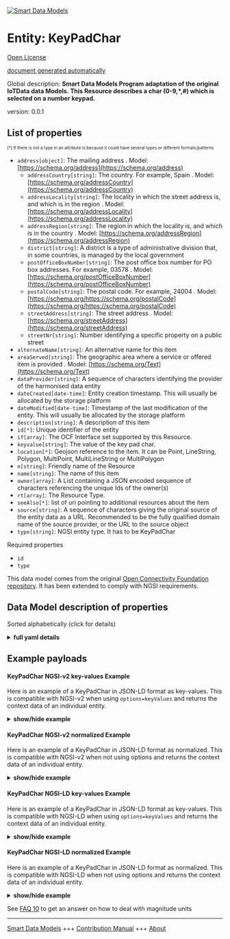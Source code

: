<!-- 10-Header -->  
[![Smart Data Models](https://smartdatamodels.org/wp-content/uploads/2022/01/SmartDataModels_logo.png "Logo")](https://smartdatamodels.org)  
Entity: KeyPadChar  
==================<!-- /10-Header -->  
<!-- 15-License -->  
[Open License](https://github.com/smart-data-models//dataModel.OCF/blob/master/KeyPadChar/LICENSE.md)  
[document generated automatically](https://docs.google.com/presentation/d/e/2PACX-1vTs-Ng5dIAwkg91oTTUdt8ua7woBXhPnwavZ0FxgR8BsAI_Ek3C5q97Nd94HS8KhP-r_quD4H0fgyt3/pub?start=false&loop=false&delayms=3000#slide=id.gb715ace035_0_60)  
<!-- /15-License -->  
<!-- 20-Description -->  
Global description: **Smart Data Models Program adaptation of the original IoTData data Models. This Resource describes a char (0-9,*,#) which is selected on a number keypad.**  
version: 0.0.1  
<!-- /20-Description -->  
<!-- 30-PropertiesList -->  

## List of properties  

<sup><sub>[*] If there is not a type in an attribute is because it could have several types or different formats/patterns</sub></sup>  
- `address[object]`: The mailing address  . Model: [https://schema.org/address](https://schema.org/address)	- `addressCountry[string]`: The country. For example, Spain  . Model: [https://schema.org/addressCountry](https://schema.org/addressCountry)  
	- `addressLocality[string]`: The locality in which the street address is, and which is in the region  . Model: [https://schema.org/addressLocality](https://schema.org/addressLocality)  
	- `addressRegion[string]`: The region in which the locality is, and which is in the country  . Model: [https://schema.org/addressRegion](https://schema.org/addressRegion)  
	- `district[string]`: A district is a type of administrative division that, in some countries, is managed by the local government    
	- `postOfficeBoxNumber[string]`: The post office box number for PO box addresses. For example, 03578  . Model: [https://schema.org/postOfficeBoxNumber](https://schema.org/postOfficeBoxNumber)  
	- `postalCode[string]`: The postal code. For example, 24004  . Model: [https://schema.org/https://schema.org/postalCode](https://schema.org/https://schema.org/postalCode)  
	- `streetAddress[string]`: The street address  . Model: [https://schema.org/streetAddress](https://schema.org/streetAddress)  
	- `streetNr[string]`: Number identifying a specific property on a public street    
- `alternateName[string]`: An alternative name for this item  - `areaServed[string]`: The geographic area where a service or offered item is provided  . Model: [https://schema.org/Text](https://schema.org/Text)- `dataProvider[string]`: A sequence of characters identifying the provider of the harmonised data entity  - `dateCreated[date-time]`: Entity creation timestamp. This will usually be allocated by the storage platform  - `dateModified[date-time]`: Timestamp of the last modification of the entity. This will usually be allocated by the storage platform  - `description[string]`: A description of this item  - `id[*]`: Unique identifier of the entity  - `if[array]`: The OCF Interface set supported by this Resource.  - `keyvalue[string]`: The value of the key pad char.  - `location[*]`: Geojson reference to the item. It can be Point, LineString, Polygon, MultiPoint, MultiLineString or MultiPolygon  - `n[string]`: Friendly name of the Resource  - `name[string]`: The name of this item  - `owner[array]`: A List containing a JSON encoded sequence of characters referencing the unique Ids of the owner(s)  - `rt[array]`: The Resource Type.  - `seeAlso[*]`: list of uri pointing to additional resources about the item  - `source[string]`: A sequence of characters giving the original source of the entity data as a URL. Recommended to be the fully qualified domain name of the source provider, or the URL to the source object  - `type[string]`: NGSI entity type. It has to be KeyPadChar  <!-- /30-PropertiesList -->  
<!-- 35-RequiredProperties -->  
Required properties  
- `id`  - `type`  <!-- /35-RequiredProperties -->  
<!-- 40-RequiredProperties -->  
This data model comes from the original [Open Connectivity Foundation repository](https://github.com/openconnectivityfoundation/IoTDataModels). It has been extended to comply with NGSI requirements.  
<!-- /40-RequiredProperties -->  
<!-- 50-DataModelHeader -->  
## Data Model description of properties  
Sorted alphabetically (click for details)  
<!-- /50-DataModelHeader -->  
<!-- 60-ModelYaml -->  
<details><summary><strong>full yaml details</strong></summary>    
```yaml  
KeyPadChar:    
  description: "Smart Data Models Program adaptation of the original IoTData data Models. This Resource describes a char (0-9,*,#) which is selected on a number keypad."    
  properties:    
    address:    
      description: The mailing address    
      properties:    
        addressCountry:    
          description: 'The country. For example, Spain'    
          type: string    
          x-ngsi:    
            model: https://schema.org/addressCountry    
            type: Property    
        addressLocality:    
          description: 'The locality in which the street address is, and which is in the region'    
          type: string    
          x-ngsi:    
            model: https://schema.org/addressLocality    
            type: Property    
        addressRegion:    
          description: 'The region in which the locality is, and which is in the country'    
          type: string    
          x-ngsi:    
            model: https://schema.org/addressRegion    
            type: Property    
        district:    
          description: 'A district is a type of administrative division that, in some countries, is managed by the local government'    
          type: string    
          x-ngsi:    
            type: Property    
        postOfficeBoxNumber:    
          description: 'The post office box number for PO box addresses. For example, 03578'    
          type: string    
          x-ngsi:    
            model: https://schema.org/postOfficeBoxNumber    
            type: Property    
        postalCode:    
          description: 'The postal code. For example, 24004'    
          type: string    
          x-ngsi:    
            model: https://schema.org/https://schema.org/postalCode    
            type: Property    
        streetAddress:    
          description: The street address    
          type: string    
          x-ngsi:    
            model: https://schema.org/streetAddress    
            type: Property    
        streetNr:    
          description: Number identifying a specific property on a public street    
          type: string    
          x-ngsi:    
            type: Property    
      type: object    
      x-ngsi:    
        model: https://schema.org/address    
        type: Property    
    alternateName:    
      description: An alternative name for this item    
      type: string    
      x-ngsi:    
        type: Property    
    areaServed:    
      description: The geographic area where a service or offered item is provided    
      type: string    
      x-ngsi:    
        model: https://schema.org/Text    
        type: Property    
    dataProvider:    
      description: A sequence of characters identifying the provider of the harmonised data entity    
      type: string    
      x-ngsi:    
        type: Property    
    dateCreated:    
      description: Entity creation timestamp. This will usually be allocated by the storage platform    
      format: date-time    
      type: string    
      x-ngsi:    
        type: Property    
    dateModified:    
      description: Timestamp of the last modification of the entity. This will usually be allocated by the storage platform    
      format: date-time    
      type: string    
      x-ngsi:    
        type: Property    
    description:    
      description: A description of this item    
      type: string    
      x-ngsi:    
        type: Property    
    id:    
      anyOf:    
        - description: Identifier format of any NGSI entity    
          maxLength: 256    
          minLength: 1    
          pattern: ^[\w\-\.\{\}\$\+\*\[\]`|~^@!,:\\]+$    
          type: string    
          x-ngsi:    
            type: Property    
        - description: Identifier format of any NGSI entity    
          format: uri    
          type: string    
          x-ngsi:    
            type: Property    
      description: Unique identifier of the entity    
      x-ngsi:    
        type: Property    
    if:    
      description: The OCF Interface set supported by this Resource.    
      items:    
        enum:    
          - oic.if.baseline    
          - oic.if.rw    
        type: string    
      minItems: 2    
      readOnly: true    
      type: array    
      uniqueItems: true    
      x-ngsi:    
        type: Property    
    keyvalue:    
      description: The value of the key pad char.    
      enum:    
        - 0    
        - 1    
        - 2    
        - 3    
        - 4    
        - 5    
        - 6    
        - 7    
        - 8    
        - 9    
        - "*"    
        - "#"    
      type: string    
      x-ngsi:    
        type: Property    
    location:    
      description: 'Geojson reference to the item. It can be Point, LineString, Polygon, MultiPoint, MultiLineString or MultiPolygon'    
      oneOf:    
        - description: Geojson reference to the item. Point    
          properties:    
            bbox:    
              items:    
                type: number    
              minItems: 4    
              type: array    
            coordinates:    
              items:    
                type: number    
              minItems: 2    
              type: array    
            type:    
              enum:    
                - Point    
              type: string    
          required:    
            - type    
            - coordinates    
          title: GeoJSON Point    
          type: object    
          x-ngsi:    
            type: GeoProperty    
        - description: Geojson reference to the item. LineString    
          properties:    
            bbox:    
              items:    
                type: number    
              minItems: 4    
              type: array    
            coordinates:    
              items:    
                items:    
                  type: number    
                minItems: 2    
                type: array    
              minItems: 2    
              type: array    
            type:    
              enum:    
                - LineString    
              type: string    
          required:    
            - type    
            - coordinates    
          title: GeoJSON LineString    
          type: object    
          x-ngsi:    
            type: GeoProperty    
        - description: Geojson reference to the item. Polygon    
          properties:    
            bbox:    
              items:    
                type: number    
              minItems: 4    
              type: array    
            coordinates:    
              items:    
                items:    
                  items:    
                    type: number    
                  minItems: 2    
                  type: array    
                minItems: 4    
                type: array    
              type: array    
            type:    
              enum:    
                - Polygon    
              type: string    
          required:    
            - type    
            - coordinates    
          title: GeoJSON Polygon    
          type: object    
          x-ngsi:    
            type: GeoProperty    
        - description: Geojson reference to the item. MultiPoint    
          properties:    
            bbox:    
              items:    
                type: number    
              minItems: 4    
              type: array    
            coordinates:    
              items:    
                items:    
                  type: number    
                minItems: 2    
                type: array    
              type: array    
            type:    
              enum:    
                - MultiPoint    
              type: string    
          required:    
            - type    
            - coordinates    
          title: GeoJSON MultiPoint    
          type: object    
          x-ngsi:    
            type: GeoProperty    
        - description: Geojson reference to the item. MultiLineString    
          properties:    
            bbox:    
              items:    
                type: number    
              minItems: 4    
              type: array    
            coordinates:    
              items:    
                items:    
                  items:    
                    type: number    
                  minItems: 2    
                  type: array    
                minItems: 2    
                type: array    
              type: array    
            type:    
              enum:    
                - MultiLineString    
              type: string    
          required:    
            - type    
            - coordinates    
          title: GeoJSON MultiLineString    
          type: object    
          x-ngsi:    
            type: GeoProperty    
        - description: Geojson reference to the item. MultiLineString    
          properties:    
            bbox:    
              items:    
                type: number    
              minItems: 4    
              type: array    
            coordinates:    
              items:    
                items:    
                  items:    
                    items:    
                      type: number    
                    minItems: 2    
                    type: array    
                  minItems: 4    
                  type: array    
                type: array    
              type: array    
            type:    
              enum:    
                - MultiPolygon    
              type: string    
          required:    
            - type    
            - coordinates    
          title: GeoJSON MultiPolygon    
          type: object    
          x-ngsi:    
            type: GeoProperty    
      x-ngsi:    
        type: GeoProperty    
    n:    
      description: Friendly name of the Resource    
      maxLength: 64    
      readOnly: true    
      type: string    
      x-ngsi:    
        type: Property    
    name:    
      description: The name of this item    
      type: string    
      x-ngsi:    
        type: Property    
    owner:    
      description: A List containing a JSON encoded sequence of characters referencing the unique Ids of the owner(s)    
      items:    
        anyOf:    
          - description: Identifier format of any NGSI entity    
            maxLength: 256    
            minLength: 1    
            pattern: ^[\w\-\.\{\}\$\+\*\[\]`|~^@!,:\\]+$    
            type: string    
            x-ngsi:    
              type: Property    
          - description: Identifier format of any NGSI entity    
            format: uri    
            type: string    
            x-ngsi:    
              type: Property    
        description: Unique identifier of the entity    
        x-ngsi:    
          type: Property    
      type: array    
      x-ngsi:    
        type: Property    
    rt:    
      description: The Resource Type.    
      items:    
        enum:    
          - oic.r.keypadchar    
        maxLength: 64    
        type: string    
      minItems: 1    
      readOnly: true    
      type: array    
      uniqueItems: true    
      x-ngsi:    
        type: Property    
    seeAlso:    
      description: list of uri pointing to additional resources about the item    
      oneOf:    
        - items:    
            format: uri    
            type: string    
          minItems: 1    
          type: array    
        - format: uri    
          type: string    
      x-ngsi:    
        type: Property    
    source:    
      description: 'A sequence of characters giving the original source of the entity data as a URL. Recommended to be the fully qualified domain name of the source provider, or the URL to the source object'    
      type: string    
      x-ngsi:    
        type: Property    
    type:    
      description: NGSI entity type. It has to be KeyPadChar    
      enum:    
        - KeyPadChar    
      type: string    
      x-ngsi:    
        type: Property    
  required:    
    - id    
    - type    
  type: object    
  x-derived-from: https://github.com/OpenInterConnect/IoTDataModels/blob/master/KeyPadCharResURI.swagger.json    
  x-disclaimer: 'Redistribution and use in source and binary forms, with or without modification, are permitted  provided that the license conditions are met. Copyleft (c) 2022 Contributors to Smart Data Models Program'    
  x-license-url: https://github.com/smart-data-models/dataModel.OCF/blob/master/KeyPadChar/LICENSE.md    
  x-model-schema: https://smart-data-models.github.io/dataModel.IoTDataModels/KeyPadChar/schema.json    
  x-model-tags: OCF    
  x-version: 0.0.1    
```  
</details>    
<!-- /60-ModelYaml -->  
<!-- 70-MiddleNotes -->  
<!-- /70-MiddleNotes -->  
<!-- 80-Examples -->  
## Example payloads    
#### KeyPadChar NGSI-v2 key-values Example    
Here is an example of a KeyPadChar in JSON-LD format as key-values. This is compatible with NGSI-v2 when  using `options=keyValues` and returns the context data of an individual entity.  
<details><summary><strong>show/hide example</strong></summary>    
```json  
{  
    "id": "urn:ngsi-ld:KeyPadChar:id:SLPH:28584937",  
    "dateCreated": "2012-06-11T21:57:22Z",  
    "dateModified": "2022-03-17T02:56:31Z",  
    "source": "I political coach glass thing significant before. Cu",  
    "name": "Nice house subject smile consider break move TV. Discover determine rate space. Program official small minute teacher community.",  
    "alternateName": "Spring behind seat least. System seek build apply describe according someone. During election position back discover. Window husband often improve note risk the",  
    "description": "Eight practice then about fast. Conference whole visit. Manager rather age bad learn.",  
    "dataProvider": "Range speech collection security rule population issue. Say south worry firm Democrat everybody. The",  
    "owner": [  
        "urn:ngsi-ld:KeyPadChar:items:VFQB:56090069",  
        "urn:ngsi-ld:KeyPadChar:items:WRYS:67214863"  
    ],  
    "seeAlso": [  
        "urn:ngsi-ld:KeyPadChar:items:CODS:04227854"  
    ],  
    "location": {  
        "type": "Point",  
        "coordinates": [  
            43.101912,  
            -99.906767  
        ]  
    },  
    "address": {  
        "streetAddress": "Security tell issue my break. Have but American court charge Democrat specific.",  
        "addressLocality": "They minute painting turn. Finish bed outside employee ready individual.",  
        "addressRegion": "Body he approach environmental. Wide ready use. Citizen travel former authority lot customer.",  
        "addressCountry": "Want along structure practice whom every. Deal difficult test note.",  
        "postalCode": "Lead material memory himself consumer ",  
        "postOfficeBoxNumber": "Value serve light trial new white before. Interview traditional television letter.",  
        "streetNr": "Live peace discussion ago feel send. Film study guess budget across pattern. Human sort remember do whole marriage movie.",  
        "district": "Have try him outside. Soon take else heart."  
    },  
    "areaServed": "Could thank base feel",  
    "rt": [  
        "oic.r.keypadchar"  
    ],  
    "keyvalue": "4",  
    "n": "Argue start agree. Garden enjoy specific repres",  
    "if": [  
        "oic.if.rw",  
        "oic.if.baseline"  
    ],  
    "type": "KeyPadChar"  
}  
```  
</details>  
#### KeyPadChar NGSI-v2 normalized Example    
Here is an example of a KeyPadChar in JSON-LD format as normalized. This is compatible with NGSI-v2 when not using options and returns the context data of an individual entity.  
<details><summary><strong>show/hide example</strong></summary>    
```json  
{  
    "id": "urn:ngsi-ld:KeyPadChar:id:SLPH:28584937",  
    "dateCreated": {  
        "type": "DateTime",  
        "value": "2012-06-11T21:57:22Z"  
    },  
    "dateModified": {  
        "type": "DateTime",  
        "value": "2022-03-17T02:56:31Z"  
    },  
    "source": {  
        "type": "Text",  
        "value": "I political coach glass thing significant before. Cu"  
    },  
    "name": {  
        "type": "Text",  
        "value": "Nice house subject smile consider break move TV. Discover determine rate space. Program official small minute teacher community."  
    },  
    "alternateName": {  
        "type": "Text",  
        "value": "Spring behind seat least. System seek build apply describe according someone. During election position back discover. Window husband often improve note risk the"  
    },  
    "description": {  
        "type": "Text",  
        "value": "Eight practice then about fast. Conference whole visit. Manager rather age bad learn."  
    },  
    "dataProvider": {  
        "type": "Text",  
        "value": "Range speech collection security rule population issue. Say south worry firm Democrat everybody. The"  
    },  
    "owner": {  
        "type": "StructuredValue",  
        "value": [  
            "urn:ngsi-ld:KeyPadChar:items:VFQB:56090069",  
            "urn:ngsi-ld:KeyPadChar:items:WRYS:67214863"  
        ]  
    },  
    "seeAlso": {  
        "type": "StructuredValue",  
        "value": [  
            "urn:ngsi-ld:KeyPadChar:items:CODS:04227854"  
        ]  
    },  
    "location": {  
        "type": "geo:json",  
        "value": {  
            "type": "Point",  
            "coordinates": [  
                43.101912,  
                -99.906767  
            ]  
        }  
    },  
    "address": {  
        "type": "StructuredValue",  
        "value": {  
            "streetAddress": "Security tell issue my break. Have but American court charge Democrat specific.",  
            "addressLocality": "They minute painting turn. Finish bed outside employee ready individual.",  
            "addressRegion": "Body he approach environmental. Wide ready use. Citizen travel former authority lot customer.",  
            "addressCountry": "Want along structure practice whom every. Deal difficult test note.",  
            "postalCode": "Lead material memory himself consumer ",  
            "postOfficeBoxNumber": "Value serve light trial new white before. Interview traditional television letter.",  
            "streetNr": "Live peace discussion ago feel send. Film study guess budget across pattern. Human sort remember do whole marriage movie.",  
            "district": "Have try him outside. Soon take else heart."  
        }  
    },  
    "areaServed": {  
        "type": "Text",  
        "value": "Could thank base feel"  
    },  
    "rt": {  
        "type": "StructuredValue",  
        "value": [  
            "oic.r.keypadchar"  
        ]  
    },  
    "keyvalue": {  
        "type": "Text",  
        "value": "4"  
    },  
    "n": {  
        "type": "Text",  
        "value": "Argue start agree. Garden enjoy specific repres"  
    },  
    "if": {  
        "type": "StructuredValue",  
        "value": [  
            "oic.if.rw",  
            "oic.if.baseline"  
        ]  
    },  
    "type": "KeyPadChar"  
}  
```  
</details>  
#### KeyPadChar NGSI-LD key-values Example    
Here is an example of a KeyPadChar in JSON-LD format as key-values. This is compatible with NGSI-LD when  using `options=keyValues` and returns the context data of an individual entity.  
<details><summary><strong>show/hide example</strong></summary>    
```json  
{  
    "id": "urn:ngsi-ld:KeyPadChar:id:SLPH:28584937",  
    "dateCreated": "2012-06-11T21:57:22Z",  
    "dateModified": "2022-03-17T02:56:31Z",  
    "source": "I political coach glass thing significant before. Cu",  
    "name": "Nice house subject smile consider break move TV. Discover determine rate space. Program official small minute teacher community.",  
    "alternateName": "Spring behind seat least. System seek build apply describe according someone. During election position back discover. Window husband often improve note risk the",  
    "description": "Eight practice then about fast. Conference whole visit. Manager rather age bad learn.",  
    "dataProvider": "Range speech collection security rule population issue. Say south worry firm Democrat everybody. The",  
    "owner": [  
        "urn:ngsi-ld:KeyPadChar:items:VFQB:56090069",  
        "urn:ngsi-ld:KeyPadChar:items:WRYS:67214863"  
    ],  
    "seeAlso": [  
        "urn:ngsi-ld:KeyPadChar:items:CODS:04227854"  
    ],  
    "location": {  
        "type": "Point",  
        "coordinates": [  
            43.101912,  
            -99.906767  
        ]  
    },  
    "address": {  
        "streetAddress": "Security tell issue my break. Have but American court charge Democrat specific.",  
        "addressLocality": "They minute painting turn. Finish bed outside employee ready individual.",  
        "addressRegion": "Body he approach environmental. Wide ready use. Citizen travel former authority lot customer.",  
        "addressCountry": "Want along structure practice whom every. Deal difficult test note.",  
        "postalCode": "Lead material memory himself consumer ",  
        "postOfficeBoxNumber": "Value serve light trial new white before. Interview traditional television letter.",  
        "streetNr": "Live peace discussion ago feel send. Film study guess budget across pattern. Human sort remember do whole marriage movie.",  
        "district": "Have try him outside. Soon take else heart."  
    },  
    "areaServed": "Could thank base feel",  
    "rt": [  
        "oic.r.keypadchar"  
    ],  
    "keyvalue": "4",  
    "n": "Argue start agree. Garden enjoy specific repres",  
    "if": [  
        "oic.if.rw",  
        "oic.if.baseline"  
    ],  
    "type": "KeyPadChar",  
    "@context": [  
        "https://smartdatamodels.org/context.jsonld"  
    ]  
}  
```  
</details>  
#### KeyPadChar NGSI-LD normalized Example    
Here is an example of a KeyPadChar in JSON-LD format as normalized. This is compatible with NGSI-LD when not using options and returns the context data of an individual entity.  
<details><summary><strong>show/hide example</strong></summary>    
```json  
{  
    "id": "urn:ngsi-ld:KeyPadChar:id:SLPH:28584937",  
    "dateCreated": {  
        "type": "Property",  
        "value": {  
            "@type": "DateTime",  
            "@value": "2012-06-11T21:57:22Z"  
        }  
    },  
    "dateModified": {  
        "type": "Property",  
        "value": {  
            "@type": "DateTime",  
            "@value": "2022-03-17T02:56:31Z"  
        }  
    },  
    "source": {  
        "type": "Property",  
        "value": "I political coach glass thing significant before. Cu"  
    },  
    "name": {  
        "type": "Property",  
        "value": "Nice house subject smile consider break move TV. Discover determine rate space. Program official small minute teacher community."  
    },  
    "alternateName": {  
        "type": "Property",  
        "value": "Spring behind seat least. System seek build apply describe according someone. During election position back discover. Window husband often improve note risk the"  
    },  
    "description": {  
        "type": "Property",  
        "value": "Eight practice then about fast. Conference whole visit. Manager rather age bad learn."  
    },  
    "dataProvider": {  
        "type": "Property",  
        "value": "Range speech collection security rule population issue. Say south worry firm Democrat everybody. The"  
    },  
    "owner": {  
        "type": "Property",  
        "value": [  
            "urn:ngsi-ld:KeyPadChar:items:VFQB:56090069",  
            "urn:ngsi-ld:KeyPadChar:items:WRYS:67214863"  
        ]  
    },  
    "seeAlso": {  
        "type": "Property",  
        "value": [  
            "urn:ngsi-ld:KeyPadChar:items:CODS:04227854"  
        ]  
    },  
    "location": {  
        "type": "GeoProperty",  
        "value": {  
            "type": "Point",  
            "coordinates": [  
                43.101912,  
                -99.906767  
            ]  
        }  
    },  
    "address": {  
        "type": "Property",  
        "value": {  
            "streetAddress": "Security tell issue my break. Have but American court charge Democrat specific.",  
            "addressLocality": "They minute painting turn. Finish bed outside employee ready individual.",  
            "addressRegion": "Body he approach environmental. Wide ready use. Citizen travel former authority lot customer.",  
            "addressCountry": "Want along structure practice whom every. Deal difficult test note.",  
            "postalCode": "Lead material memory himself consumer ",  
            "postOfficeBoxNumber": "Value serve light trial new white before. Interview traditional television letter.",  
            "streetNr": "Live peace discussion ago feel send. Film study guess budget across pattern. Human sort remember do whole marriage movie.",  
            "district": "Have try him outside. Soon take else heart."  
        }  
    },  
    "areaServed": {  
        "type": "Property",  
        "value": "Could thank base feel"  
    },  
    "rt": {  
        "type": "Property",  
        "value": [  
            "oic.r.keypadchar"  
        ]  
    },  
    "keyvalue": {  
        "type": "Property",  
        "value": "4"  
    },  
    "n": {  
        "type": "Property",  
        "value": "Argue start agree. Garden enjoy specific repres"  
    },  
    "if": {  
        "type": "Property",  
        "value": [  
            "oic.if.rw",  
            "oic.if.baseline"  
        ]  
    },  
    "type": "KeyPadChar",  
    "@context": [  
        "https://smartdatamodels.org/context.jsonld"  
    ]  
}  
```  
</details><!-- /80-Examples -->  
<!-- 90-FooterNotes -->  
<!-- /90-FooterNotes -->  
<!-- 95-Units -->  
See [FAQ 10](https://smartdatamodels.org/index.php/faqs/) to get an answer on how to deal with magnitude units  
<!-- /95-Units -->  
<!-- 97-LastFooter -->  
---  
[Smart Data Models](https://smartdatamodels.org) +++ [Contribution Manual](https://bit.ly/contribution_manual) +++ [About](https://bit.ly/Introduction_SDM)<!-- /97-LastFooter -->  
